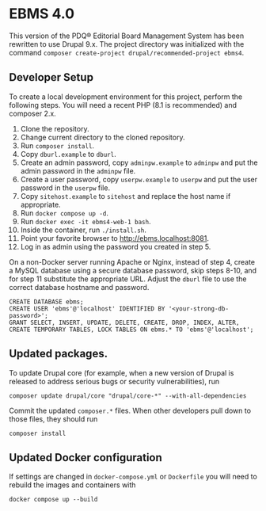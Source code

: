 # EBMS 4.0
This version of the PDQ® Editorial Board Management System has been rewritten to use Drupal 9.x. The project directory was initialized with the command `composer create-project drupal/recommended-project ebms4`.

## Developer Setup

To create a local development environment for this project, perform the following steps. You will need a recent PHP (8.1 is recommended) and composer 2.x.

1. Clone the repository.
2. Change current directory to the cloned repository.
3. Run `composer install`.
4. Copy `dburl.example` to `dburl`.
5. Create an admin password, copy `adminpw.example` to `adminpw`  and put the admin password in the `adminpw` file.
6. Create a user password, copy `userpw.example` to `userpw`  and put the user password in the `userpw` file.
7. Copy `sitehost.example` to `sitehost` and replace the host name if appropriate.
8. Run `docker compose up -d`.
9. Run `docker exec -it ebms4-web-1 bash`.
10. Inside the container, run `./install.sh`.
11. Point your favorite browser to http://ebms.localhost:8081.
12. Log in as admin using the password you created in step 5.

On a non-Docker server running Apache or Nginx, instead of step 4, create a MySQL database using a secure database password, skip steps 8-10, and for step 11 substitute the appropriate URL. Adjust the `dburl` file to use the correct database hostname and password.

```
CREATE DATABASE ebms;
CREATE USER 'ebms'@'localhost' IDENTIFIED BY '<your-strong-db-password>';
GRANT SELECT, INSERT, UPDATE, DELETE, CREATE, DROP, INDEX, ALTER, CREATE TEMPORARY TABLES, LOCK TABLES ON ebms.* TO 'ebms'@'localhost';
```

## Updated packages.

To update Drupal core (for example, when a new version of Drupal is released to address serious bugs or security vulnerabilities), run

```
composer update drupal/core "drupal/core-*" --with-all-dependencies
```

Commit the updated `composer.*` files. When other developers pull down to those files, they should run

```
composer install
```

## Updated Docker configuration

If settings are changed in `docker-compose.yml` or `Dockerfile` you will need to rebuild the images and containers with

```
docker compose up --build
```
